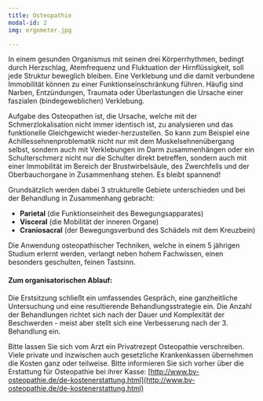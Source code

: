 ```yaml
---
title: Osteopathie
modal-id: 2
img: ergometer.jpg

---
```


In einem gesunden Organismus mit seinen drei Körperrhythmen, bedingt durch  Herzschlag, Atemfrequenz und Fluktuation der Hirnflüssigkeit, soll jede Struktur beweglich bleiben. Eine Verklebung und die damit verbundene Immobilität können zu einer Funktionseinschränkung führen. Häufig sind Narben, Entzündungen, Traumata oder Überlastungen die Ursache einer faszialen (bindegeweblichen) Verklebung.

Aufgabe des Osteopathen ist, die Ursache, welche mit der Schmerzlokalisation nicht immer identisch ist, zu analysieren und das funktionelle Gleichgewicht wieder-herzustellen. So kann zum Beispiel eine Achillessehnenproblematik nicht nur mit dem Muskelsehnenübergang selbst, sondern auch mit Verklebungen im Darm zusammenhängen oder ein Schulterschmerz nicht nur die Schulter direkt betreffen, sondern auch mit einer Immobilität im Bereich der Brustwirbelsäule, des Zwerchfells und der Oberbauchorgane in Zusammenhang stehen. Es bleibt spannend!

Grundsätzlich werden dabei 3 strukturelle Gebiete unterschieden und bei der Behandlung in Zusammenhang gebracht:

* **Parietal** (die Funktionseinheit des Bewegungsapparates)
* **Visceral** (die Mobilität der inneren Organe)
* **Craniosacral** (der Bewegungsverbund des Schädels mit dem Kreuzbein)

Die Anwendung osteopathischer Techniken, welche in einem 5 jährigen Studium erlernt werden, verlangt neben hohem Fachwissen, einen besonders geschulten, feinen Tastsinn.

#### Zum organisatorischen Ablauf:

Die Erstsitzung schließt ein umfassendes Gespräch, eine ganzheitliche Untersuchung und eine resultierende Behandlungsstrategie ein. Die Anzahl der Behandlungen richtet sich nach der Dauer und Komplexität der Beschwerden - meist aber stellt sich eine Verbesserung nach der 3. Behandlung ein.

Bitte lassen Sie sich vom Arzt ein Privatrezept Osteopathie verschreiben. Viele private und inzwischen auch gesetzliche Krankenkassen übernehmen die Kosten ganz oder teilweise. Bitte informieren Sie sich vorher über die Erstattung für Osteopathie bei ihrer Kasse: [http://www.bv-osteopathie.de/de-kostenerstattung.html](http://www.bv-osteopathie.de/de-kostenerstattung.html)
